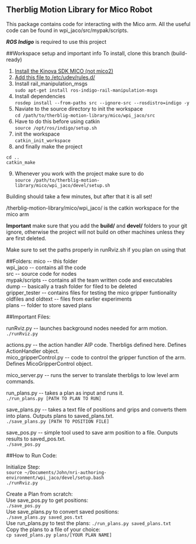 ## Therblig Motion Library for Mico Robot 

This package contains code for interacting with the Mico arm. All the useful code can be found in wpi_jaco/src/mypak/scripts.<br />

**_ROS Indigo_** is required to use this project

##Workspace setup and important info
To install, clone this branch (build-ready)<br/>
1. [Install the Kinova SDK MICO (not mico2)](http://www.kinovarobotics.com/service-robotics/products/software/)<br/>
2. [Add this file to /etc/udev/rules.d/](https://github.com/Kinovarobotics/kinova-ros/blob/jaco-ros-master/jaco_driver/udev/99-jaco-arm.rules)<br/>
3. Install rail_manipulation_msgs<br/>
`sudo apt-get install ros-indigo-rail-manipulation-msgs`<br/>
4. Install dependencies<br/>
`rosdep install --from-paths src --ignore-src --rosdistro=indigo -y`<br/>
5. Naviate to the source directory to init the workspace<br/>
`cd /path/to/therblig-motion-library/mico/wpi_jaco/src`<br/>
6. Have to do this before using catkin<br/>
`source /opt/ros/indigo/setup.sh`<br/>
7. init the workspace <br/>
`catkin_init_workspace`<br/>
8. and finally make the project<br/>
```
cd ..
catkin_make
```
9. Whenever you work with the project make sure to do<br/>
`source /path/to/therblig-motion-library/mico/wpi_jaco/devel/setup.sh`<br/>


Building should take a few minutes, but after that it is all set!


/therblig-motion-library/mico/wpi_jaco/ is the catkin workspace for the mico arm


**Important** make sure that you add the **build/** and **devel/** folders to your git ignore,
otherwise the project will not build on other machines unless they are first deleted.


Make sure to set the paths properly in runRviz.sh if you plan on using that



##Folders:
mico -- this folder <br />
wpi_jaco -- contains all the code<br />
src -- source code for nodes <br />
mypak/scripts -- contains all the team written code and executables<br />
dump -- basically a trash folder for filed to be deleted<br />
gripper_tester -- contains files for testing the mico gripper funtionality<br />
oldfiles and oldtext -- files from earlier experiments <br />
plans -- folder to store saved plans<br />

##Important Files:

runRviz.py -- launches background nodes needed for arm motion.<br />
`./runRviz.py`

actions.py -- the action handler AIP code. Therbligs defined here. Defines ActionHandler object.<br />
mico_gripperControl.py -- code to control the gripper function of the arm. Defines MicoGripperControl object.<br />

mico_server.py -- runs the server to translate therbligs to low level arm commands.<br />

run_plans.py -- takes a plan as input and runs it. <br />
`./run_plans.py [PATH TO PLAN TO RUN]`

save_plans.py -- takes a text file of positions and grips and converts them into plans. Outputs plans to saved_plans.txt.<br />
`./save_plans.py [PATH TO POSITION FILE]`

save_pos.py -- simple tool used to save arm position to a file. Ounputs results to saved_pos.txt.<br />
`./save_pos.py`

##How to Run Code:

Initialize Step:<br />
	`source ~/Documents/John/nri-authoring-environment/wpi_jaco/devel/setup.bash`<br />
	`./runRviz.py`<br />

Create a Plan from scratch:<br />
	Use save_pos.py to get positions:<br />
		`./save_pos.py`<br />
	Use save_plans.py to convert saved positions:<br />
		`./save_plans.py saved_pos.txt`<br />
	Use run_plans.py to test the plans:
		`./run_plans.py saved_plans.txt`<br />
	Copy the plans to a file of your choice:<br />
		`cp saved_plans.py plans/[YOUR PLAN NAME]`



